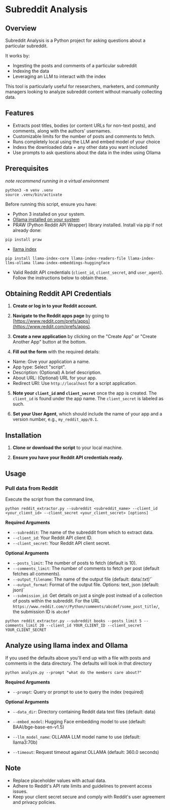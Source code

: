 # Subreddit Analysis

## Overview

Subreddit Analysis is a Python project for asking questions about a particular subreddit.

It works by:
- Ingesting the posts and comments of a particular subreddit
- Indexing the data
- Leveraging an LLM to interact with the index

This tool is particularly useful for researchers, marketers, and community managers looking to analyze subreddit content without manually collecting data.

## Features

- Extracts post titles, bodies (or content URLs for non-text posts), and comments, along with the authors' usernames.
- Customizable limits for the number of posts and comments to fetch.
- Runs completely local using the LLM and embed model of your choice
- Indexs the downloaded data + any other data you want included
- Use prompts to ask questions about the data in the index using Ollama

## Prerequisites
*note recommend running in a virtual environment*
```
python3 -m venv .venv
source .venv/bin/activate
```

Before running this script, ensure you have:

- Python 3 installed on your system.
- [Ollama installed on your system](https://ollama.com/download)
- PRAW (Python Reddit API Wrapper) library installed. Install via pip if not already done:
```
pip install praw
```
- [llama index](https://github.com/run-llama/llama_index/tree/main)
```
pip install llama-index-core llama-index-readers-file llama-index-llms-ollama llama-index-embeddings-huggingface
```
- Valid Reddit API credentials (`client_id`, `client_secret`, and `user_agent`). Follow the instructions below to obtain these.

## Obtaining Reddit API Credentials

1. **Create or log in to your Reddit account.**

2. **Navigate to the Reddit apps page** by going to [https://www.reddit.com/prefs/apps](https://www.reddit.com/prefs/apps).

3. **Create a new application** by clicking on the "Create App" or "Create Another App" button at the bottom.

4. **Fill out the form** with the required details:
 - Name: Give your application a name.
 - App type: Select "script".
 - Description: (Optional) A brief description.
 - About URL: (Optional) URL for your app.
 - Redirect URI: Use `http://localhost` for a script application.

5. **Note your `client_id` and `client_secret`** once the app is created. The `client_id` is found under the app name. The `client_secret` is labeled as such.

6. **Set your User Agent**, which should include the name of your app and a version number, e.g., `my_reddit_app/0.1`.

## Installation

1. **Clone or download the script** to your local machine.

2. **Ensure you have your Reddit API credentials ready.**

## Usage

### Pull data from Reddit
Execute the script from the command line,

```
python reddit_extractor.py --subreddit <subreddit_name> --client_id <your_client_id> --client_secret <your_client_secret> [options]
```
**Required Arguments**

- `--subreddit`: The name of the subreddit from which to extract data.
- `--client_id`: Your Reddit API client ID.
- `--client_secret`: Your Reddit API client secret.

**Optional Arguments**

- `--posts_limit`: The number of posts to fetch (default is 10).
- `--comments_limit`: The number of comments to fetch per post (default fetches all comments).
- `--output_filename`: The name of the output file (default: data/<subreddit>.txt)'`
- `--output_format`: Format of the output file. Options: text, json (default: json)`
- `--submission_id`: Get details on just a single post instead of a collection of posts within the subreddit. For the URL `https://www.reddit.com/r/Python/comments/abcdef/some_post_title/`, the submission ID is `abcdef`

```
python reddit_extractor.py --subreddit books --posts_limit 5 --comments_limit 20 --client_id YOUR_CLIENT_ID --client_secret YOUR_CLIENT_SECRET
```

## Analyze using llama index and Ollama

If you used the defaults above you'll end up with a file with posts and comments in the data directory. The defaults will look in that directory
```
python analyze.py --prompt "what do the members care about?"
```

**Required Arguments**

- `--prompt`: Query or prompt to use to query the index (required)

**Optional Arguments**

- `--data_dir`: Directory containing Reddit data text files (default: data)

- `--embed_model`: Hugging Face embedding model to use (default: BAAI/bge-base-en-v1.5)

- `--llm_model_name`: OLLAMA LLM model name to use (default: llama3:70b)

- `--timeout`: Request timeout against OLLAMA (default: 360.0 seconds)

## Note

- Replace placeholder values with actual data.
- Adhere to Reddit's API rate limits and guidelines to prevent access issues.
- Keep your client secret secure and comply with Reddit's user agreement and privacy policies.
